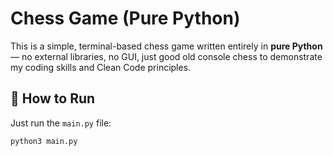 # Chess Game (Pure Python)

This is a simple, terminal-based chess game written entirely in **pure Python** — no external libraries, no GUI, just good old console chess to demonstrate my coding skills and Clean Code principles.

## 🚀 How to Run

Just run the `main.py` file:

```bash
python3 main.py
